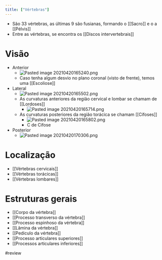 ```yaml
---
title: ["Vértebras"]
---
```

+ São 33 vértebras, as últimas 9 são fusianas, formando o [[Sacro]] e o a [[Pélvis]]
+ Entre as vértebras, se encontra os [[Discos intervertebrais]]

# Visão
+ Anterior
	+ ![Pasted image 20210420165240.png](Pasted%20image%2020210420165240.png)
	+ Caso tenha algum desvio no plano coronal (visto de frente), temos uma [[Escoliose]]
+ Lateral
	+ ![Pasted image 20210420165502.png](Pasted%20image%2020210420165502.png)
	+ As curvaturas anteriores da região cervical e lombar se chamam de [[Lordoses]]
		+ ![Pasted image 20210420165714.png](Pasted%20image%2020210420165714.png)
	+ As curvaturas posteriores da região torácica se chamam [[Cifoses]]
		+ ![Pasted image 20210420165802.png](Pasted%20image%2020210420165802.png)
		+ C de Cifose
+ Posterior
	+ ![Pasted image 20210420170306.png](Pasted%20image%2020210420170306.png)



# Localização
+ [[Vértebras cervicais]]
+ [[Vértebras torácicas]]
+ [[Vértebras lombares]]

# Estruturas gerais
+ [[Corpo da vértebra]]
+ [[Processo transverso da vértebra]]
+ [[Processo espinhoso da vértebra]]
+ [[Lâmina da vértebra]]
+ [[Pediculo da vértebra]]
+ [[Processo articulares superiores]]
+ [[Processos articulares inferiores]]

#review 